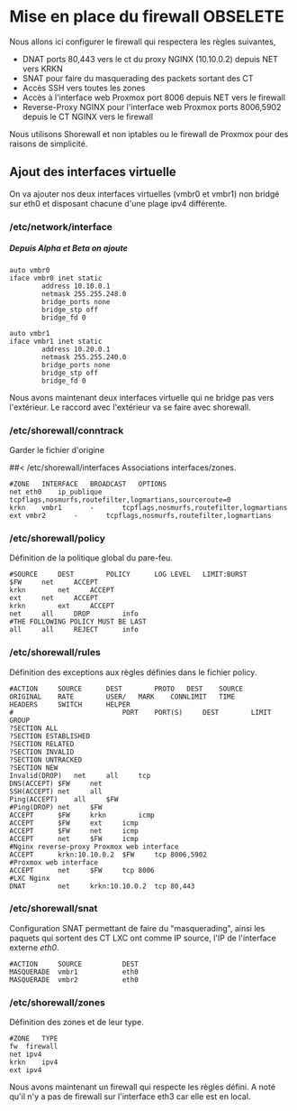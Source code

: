 # Mise en place du firewall OBSELETE
Nous allons ici configurer le firewall qui respectera les règles suivantes,
- DNAT ports 80,443 vers le ct du proxy NGINX (10.10.0.2) depuis NET vers KRKN
- SNAT pour faire du masquerading des packets sortant des CT
- Accès SSH vers toutes les zones 
- Accès à l'interface web Proxmox port 8006 depuis NET vers le firewall
- Reverse-Proxy NGINX pour l'interface web Proxmox ports 8006,5902 depuis le CT NGINX vers le firewall

Nous utilisons Shorewall et non iptables ou le firewall de Proxmox pour des raisons de simplicité.

## Ajout des interfaces virtuelle
On va ajouter nos deux interfaces virtuelles (vmbr0 et vmbr1) non bridgé sur eth0 et disposant chacune d'une plage ipv4 différente. 

### /etc/network/interface
##### Depuis Alpha et Beta on ajoute
```
auto vmbr0
iface vmbr0 inet static
        address 10.10.0.1
        netmask 255.255.248.0
        bridge_ports none
        bridge_stp off
        bridge_fd 0

auto vmbr1
iface vmbr1 inet static
        address 10.20.0.1
        netmask 255.255.240.0
        bridge_ports none
        bridge_stp off
        bridge_fd 0
```

Nous avons maintenant deux interfaces virtuelle qui ne bridge pas vers l'extérieur. Le raccord avec l'extérieur va se faire avec shorewall.

### /etc/shorewall/conntrack
Garder le fichier d'origine

##< /etc/shorewall/interfaces
Associations interfaces/zones.
```
#ZONE	INTERFACE	BROADCAST	OPTIONS
net	eth0	ip_publique	tcpflags,nosmurfs,routefilter,logmartians,sourceroute=0
krkn	vmbr1		-		tcpflags,nosmurfs,routefilter,logmartians
ext	vmbr2		-		tcpflags,nosmurfs,routefilter,logmartians
```

### /etc/shorewall/policy
Définition de la politique global du pare-feu.
```
#SOURCE		DEST		POLICY		LOG LEVEL	LIMIT:BURST
$FW		net		ACCEPT
krkn		net		ACCEPT
ext		net		ACCEPT
krkn		ext		ACCEPT
net		all		DROP		info
#THE FOLLOWING POLICY MUST BE LAST
all		all		REJECT		info

```

### /etc/shorewall/rules
Définition des exceptions aux règles définies dans le fichier policy.
```
#ACTION		SOURCE		DEST		PROTO	DEST	SOURCE		ORIGINAL	RATE		USER/	MARK	CONNLIMIT	TIME		HEADERS		SWITCH		HELPER
#							PORT	PORT(S)		DEST		LIMIT		GROUP
?SECTION ALL
?SECTION ESTABLISHED
?SECTION RELATED
?SECTION INVALID
?SECTION UNTRACKED
?SECTION NEW
Invalid(DROP)	net		all		tcp
DNS(ACCEPT)	$FW		net
SSH(ACCEPT)	net		all
Ping(ACCEPT)	all		$FW
#Ping(DROP)	net		$FW
ACCEPT		$FW		krkn		icmp
ACCEPT		$FW		ext		icmp
ACCEPT		$FW		net		icmp
ACCEPT		net		$FW		icmp
#Nginx reverse-proxy Proxmox web interface
ACCEPT		krkn:10.10.0.2	$FW		tcp	8006,5902
#Proxmox web interface
ACCEPT		net		$FW		tcp	8006
#LXC Nginx
DNAT		net		krkn:10.10.0.2	tcp	80,443
```
### /etc/shorewall/snat
Configuration SNAT permettant de faire du "masquerading", ainsi les paquets qui sortent des CT LXC ont comme IP source, l'IP de l'interface externe _eth0_.  
```
#ACTION		SOURCE			DEST
MASQUERADE	vmbr1			eth0
MASQUERADE	vmbr2			eth0
```
### /etc/shorewall/zones
Définition des zones et de leur type.
```
#ZONE	TYPE
fw	firewall
net	ipv4
krkn	ipv4
ext	ipv4
```

Nous avons maintenant un firewall qui respecte les règles défini.
A noté qu'il n'y a pas de firewall sur l'interface eth3 car elle est en local.